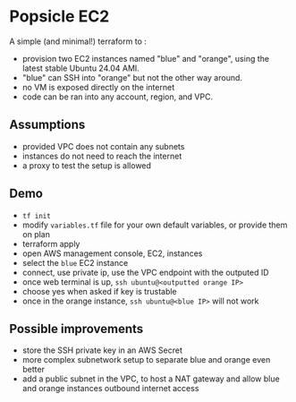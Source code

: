 # Popsicle EC2

A simple (and minimal!) terraform to :

- provision two EC2 instances named "blue" and "orange", using the latest stable Ubuntu 24.04 AMI.
- "blue" can SSH into "orange" but not the other way around.
- no VM is exposed directly on the internet
- code can be ran into any account, region, and VPC.


## Assumptions 

- provided VPC does not contain any subnets
- instances do not need to reach the internet 
- a proxy to test the setup is allowed

## Demo

- `tf init`
- modify `variables.tf` file for your own default variables, or provide them on plan
- terraform apply
- open AWS management console, EC2, instances
- select the `blue` EC2 instance
- connect, use private ip, use the VPC endpoint with the outputed ID
- once web terminal is up, `ssh ubuntu@<outputted orange IP>`
- choose yes when asked if key is trustable
- once in the orange instance, `ssh ubuntu@<blue IP>` will not work

## Possible improvements

- store the SSH private key in an AWS Secret
- more complex subnetwork setup to separate blue and orange even better
- add a public subnet in the VPC, to host a NAT gateway and allow blue and orange instances outbound internet access